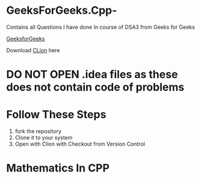 # GeeksForGeeks.Cpp-
Contains all Questions I have done In course of DSA3 from Geeks for Geeks

[GeeksforGeeks](https://www.geeksforgeeks.org/)

Download [CLion](https://www.jetbrains.com/clion/download/) here 

# DO NOT OPEN .idea files as these does not contain code of problems 

# Follow These Steps
1. fork the repository
2. Clone it to your system
3. Open with Clion with Checkout from Version Control


# Mathematics In CPP



